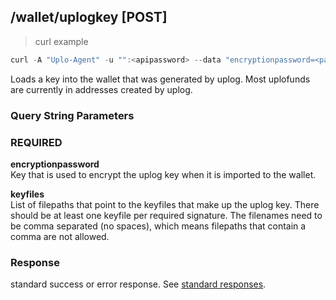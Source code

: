 ## /wallet/uplogkey [POST]
> curl example

```go
curl -A "Uplo-Agent" -u "":<apipassword> --data "encryptionpassword=<password>&keyfiles=/file1,/home/file2" "localhost:8480/wallet/uplogkey"
```

Loads a key into the wallet that was generated by uplog. Most uplofunds are
currently in addresses created by uplog.

### Query String Parameters
### REQUIRED
**encryptionpassword**  
Key that is used to encrypt the uplog key when it is imported to the wallet.

**keyfiles**  
List of filepaths that point to the keyfiles that make up the uplog key. There
should be at least one keyfile per required signature. The filenames need to be
comma separated (no spaces), which means filepaths that contain a comma are not
allowed.

### Response

standard success or error response. See [standard
responses](#standard-responses).